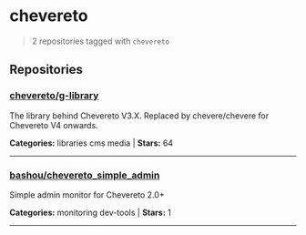 # chevereto

> 2 repositories tagged with `chevereto`

## Repositories

### [chevereto/g-library](https://github.com/chevereto/g-library)

The library behind Chevereto V3.X. Replaced by chevere/chevere for Chevereto V4 onwards.

**Categories:** libraries cms media  | **Stars:** 64

---

### [bashou/chevereto_simple_admin](https://github.com/bashou/chevereto_simple_admin)

Simple admin monitor for Chevereto 2.0+

**Categories:** monitoring dev-tools  | **Stars:** 1

---

